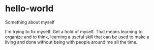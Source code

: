 # hello-world
Something about myself

I'm trying to fix myself. Get a hold of myself. That means learning to organize and to think,
learning a useful skill that can be used to make a living and done without being with people around me all the time.
